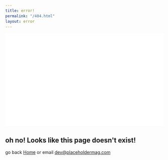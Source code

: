 ```yaml
---
title: error!
permalink: "/404.html"
layout: error
---
```


![alt text](/images/logo-sad.svg "sad")

## oh no! Looks like this page doesn't exist!

<p>go back <a href="/index.html">Home</a> or email <a href="mailto:dev@placeholdermag.com">dev@placeholdermag.com</a>
